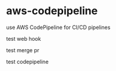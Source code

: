 # aws-codepipeline
use AWS CodePipeline for CI/CD pipelines

test web hook

test merge pr

test codepipeline